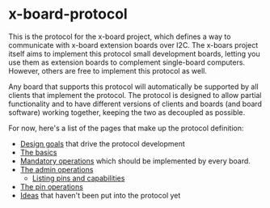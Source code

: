 
x-board-protocol
================

This is the protocol for the x-board project, which defines a way to communicate
with x-board extension boards over I2C. The x-boars project itself aims to
implement this protocol small development boards, letting you use them as extension
boards to complement single-board computers. However, others are free to implement
this protocol as well.

Any board that supports this protocol will automatically be supported by all clients
that implement the protocol. The protocol is designed to allow partial functionality
and to have different versions of clients and boards (and board software) working
together, keeping the two as decoupled as possible.

For now, here's a list of the pages that make up the protocol definition:

- [Design goals](goals.md) that drive the protocol development
- [The basics](basics.md)
- [Mandatory operations](mandatory.md) which should be implemented by every board.
- [The admin operations](admin-operations.md)
  - [Listing pins and capabilities](list-pins-capabilities.md)
- [The pin operations](pin-operations.md)
- [Ideas](ideas.md) that haven't been put into the protocol yet